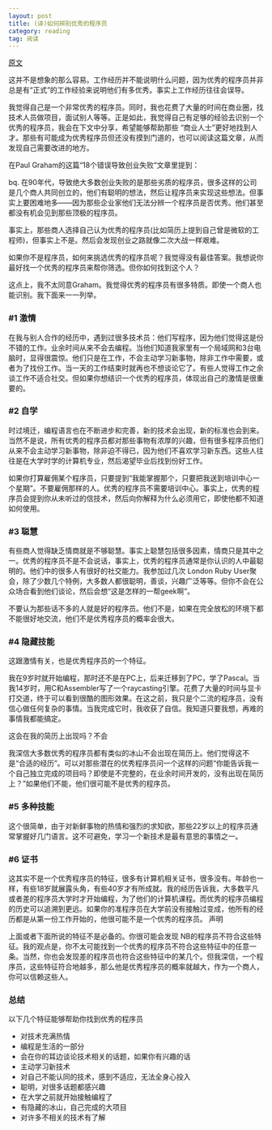 ```yaml
---
layout: post
title: (译)如何辨别优秀的程序员
category: reading
tag: 阅读
---
```


<a href="http://www.inter-sections.net/2007/11/13/how-to-recognise-a-good-programmer/">原文</a>

这并不是想象的那么容易。工作经历并不能说明什么问题，因为优秀的程序员并非总是有“正式”的工作经验来说明他们有多优秀。事实上工作经历往往会误导。

我觉得自己是一个非常优秀的程序员。同时，我也花费了大量的时间在商业圈，找技术人员做项目，面试别人等等。正是如此，我觉得自己有足够的经验去识别一个优秀的程序员，我会在下文中分享，希望能够帮助那些 “商业人士”更好地找到人才。那些有可能成为优秀程序员但还没有摸到门道的，也可以阅读这篇文章，从而发现自己需要改进的地方。

在Paul Graham的这篇“18个错误导致创业失败”文章里提到：

bq. 在90年代，导致绝大多数创业失败的是那些劣质的程序员，很多这样的公司是几个商人共同创立的，他们有聪明的想法，然后让程序员来实现这些想法。但事实上要困难地多——因为那些企业家他们无法分辨一个程序员是否优秀。他们甚至都没有机会见到那些顶极的程序员。

事实上，那些商人选择自己认为优秀的程序员(比如简历上提到自己曾是微软的工程师)，但事实上不是。然后会发现创业之路就像二次大战一样艰难。

如果你不是程序员，如何来挑选优秀的程序员呢？我觉得没有最佳答案。我想说你最好找一个优秀的程序员来帮你筛选。但你如何找到这个人？

这点上，我不太同意Graham。我觉得优秀的程序员有很多特质。即使一个商人也能识别。我下面来一一列举。

### #1 激情 

在我与别人合作的经历中，遇到过很多技术员：他们写程序，因为他们觉得这是份不错的工作。业余时间从来不会去编程。当他们知道我家里有一个局域网和3台电脑时，显得很震惊。他们只是在工作，不会主动学习新事物，除非工作中需要，或者为了找份工作。当一天的工作结束时就再也不想谈论它了。有些人觉得工作之余谈工作不适合社交。但如果你想结识一个优秀的程序员，体现出自己的激情是很重要的。

### #2 自学

时过境迁，编程语言也在不断进步和完善，新的技术会出现，新的标准也会到来。当然不是说，所有优秀的程序员都对那些事物有浓厚的兴趣，但有很多程序员他们从来不会主动学习新事物，除非迫不得已，因为他们不喜欢学习新东西。这些人往往是在大学时学的计算机专业，然后渴望毕业后找到份好工作。

如果你打算雇佣某个程序员，只要提到“我能掌握那个，只要把我送到培训中心一个星期”。不要雇佣那样的人。优秀的程序员不需要培训中心。事实上，优秀的程序员会提到你从未听过的信技术，然后向你解释为什么必须用它，即使他都不知道如何使用。

### #3 聪慧

有些商人觉得缺乏情商就是不够聪慧。事实上聪慧包括很多因素，情商只是其中之一。优秀的程序员不是不会说话，事实上，优秀的程序员通常是你认识的人中最聪明的。他们中的很多人有很好的社交能力。我参加过几次 London Ruby User聚会，除了少数几个特例，大多数人都很聪明，善谈，兴趣广泛等等。但你不会在公众场合看到他们谈论，然后会想“这是怎样的一帮geek啊”。

不要认为那些话不多的人就是好的程序员。他们不是，如果在完全放松的环境下都不能很好地交流，他们不是优秀程序员的概率会很大。

### #4 隐藏技能

这跟激情有关，也是优秀程序员的一个特征。

我在9岁时就开始编程，那时还不是在PC上，后来迁移到了PC，学了Pascal。当我14岁时，用C和Assembler写了一个raycasting引擎。花费了大量的时间与显卡打交道，终于可以看到很酷的图形效果。在这之前，我只是个二流的程序员，没有信心做任何复杂的事情。当我完成它时，我收获了自信。我知道只要我想，再难的事情我都能搞定。

这会在我的简历上出现吗？不会

我深信大多数优秀的程序员都有类似的冰山不会出现在简历上。他们觉得这不是“合适的经历”。可以对那些潜在的优秀程序员问一个这样的问题“你能告诉我一个自己独立完成的项目吗？即使是不完整的，在业余时间开发的，没有出现在简历上？”如果他们不能，他们很可能不是优秀的程序员。

### #5 多种技能

这个很简单，由于对新鲜事物的热情和强烈的求知欲，那些22岁以上的程序员通常掌握好几门语言。这不可避免，学习一个新技术是最有意思的事情之一。

### #6 证书

这其实不是一个优秀程序员的特征，很多有计算机相关证书，很多没有。年龄也一样，有些18岁就展露头角，有些40岁才有所成就。我的经历告诉我，大多数平凡或者差的程序员大学时才开始编程，为了他们的计算机课程。而优秀的程序员编程的历史可以追溯到更远。如果你的准程序员在大学前没有接触过变成，他所有的经历都是从第一份工作开始的，他很可能不是一个优秀的程序员。
声明

上面或者下面所说的特征不是必备的。你很可能会发现 NB的程序员不符合这些特征。我的观点是，你不太可能找到一个优秀的程序员不符合这些特征中的任意一条。当然，你也会发现差的程序员也符合这些特征中的某几个。但我深信，一个程序员，这些特征符合地越多，那么他是优秀程序员的概率就越大，作为一个商人，你可以信赖这些人。

### 总结

以下几个特征能够帮助你找到优秀的程序员

* 对技术充满热情
* 编程是生活的一部分
* 会在你的耳边谈论技术相关的话题，如果你有兴趣的话
* 主动学习新技术
* 对自己不能认同的技术，感到不适应，无法全身心投入
* 聪明，对很多话题都感兴趣
* 在大学之前就开始接触编程了
* 有隐藏的冰山，自己完成的大项目
* 对许多不相关的技术有了解

